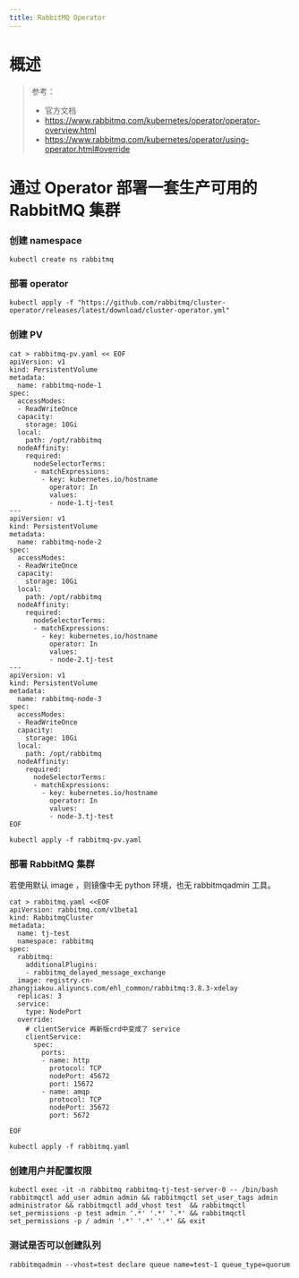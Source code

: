 ```yaml
---
title: RabbitMQ Operator
---
```


# 概述

> 参考：
> - 官方文档
> - <https://www.rabbitmq.com/kubernetes/operator/operator-overview.html>
> - <https://www.rabbitmq.com/kubernetes/operator/using-operator.html#override>

# 通过 Operator 部署一套生产可用的 RabbitMQ 集群

### 创建 namespace

    kubectl create ns rabbitmq

### 部署 operator

    kubectl apply -f "https://github.com/rabbitmq/cluster-operator/releases/latest/download/cluster-operator.yml"

### 创建 PV

    cat > rabbitmq-pv.yaml << EOF
    apiVersion: v1
    kind: PersistentVolume
    metadata:
      name: rabbitmq-node-1
    spec:
      accessModes:
      - ReadWriteOnce
      capacity:
        storage: 10Gi
      local:
        path: /opt/rabbitmq
      nodeAffinity:
        required:
          nodeSelectorTerms:
          - matchExpressions:
            - key: kubernetes.io/hostname
              operator: In
              values:
              - node-1.tj-test
    ---
    apiVersion: v1
    kind: PersistentVolume
    metadata:
      name: rabbitmq-node-2
    spec:
      accessModes:
      - ReadWriteOnce
      capacity:
        storage: 10Gi
      local:
        path: /opt/rabbitmq
      nodeAffinity:
        required:
          nodeSelectorTerms:
          - matchExpressions:
            - key: kubernetes.io/hostname
              operator: In
              values:
              - node-2.tj-test
    ---
    apiVersion: v1
    kind: PersistentVolume
    metadata:
      name: rabbitmq-node-3
    spec:
      accessModes:
      - ReadWriteOnce
      capacity:
        storage: 10Gi
      local:
        path: /opt/rabbitmq
      nodeAffinity:
        required:
          nodeSelectorTerms:
          - matchExpressions:
            - key: kubernetes.io/hostname
              operator: In
              values:
              - node-3.tj-test
    EOF

    kubectl apply -f rabbitmq-pv.yaml

### 部署 RabbitMQ 集群

若使用默认 image ，则镜像中无 python 环境，也无 rabbitmqadmin 工具。

    cat > rabbitmq.yaml <<EOF
    apiVersion: rabbitmq.com/v1beta1
    kind: RabbitmqCluster
    metadata:
      name: tj-test
      namespace: rabbitmq
    spec:
      rabbitmq:
        additionalPlugins:
        - rabbitmq_delayed_message_exchange
      image: registry.cn-zhangjiakou.aliyuncs.com/ehl_common/rabbitmq:3.8.3-xdelay
      replicas: 3
      service:
        type: NodePort
      override:
        # clientService 再新版crd中变成了 service
        clientService:
          spec:
            ports:
            - name: http
              protocol: TCP
              nodePort: 45672
              port: 15672
            - name: amqp
              protocol: TCP
              nodePort: 35672
              port: 5672

    EOF

    kubectl apply -f rabbitmq.yaml

### 创建用户并配置权限

    kubectl exec -it -n rabbitmq rabbitmq-tj-test-server-0 -- /bin/bash
    rabbitmqctl add_user admin admin && rabbitmqctl set_user_tags admin administrator && rabbitmqctl add_vhost test  && rabbitmqctl set_permissions -p test admin '.*' '.*' '.*' && rabbitmqctl set_permissions -p / admin '.*' '.*' '.*' && exit

### 测试是否可以创建队列

    rabbitmqadmin --vhost=test declare queue name=test-1 queue_type=quorum
